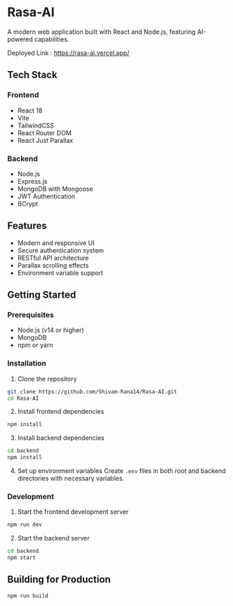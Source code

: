 # Rasa-AI

A modern web application built with React and Node.js, featuring AI-powered capabilities.

Deployed Link : https://rasa-ai.vercel.app/

## Tech Stack

### Frontend
- React 18
- Vite
- TailwindCSS
- React Router DOM
- React Just Parallax

### Backend
- Node.js
- Express.js
- MongoDB with Mongoose
- JWT Authentication
- BCrypt

## Features
- Modern and responsive UI
- Secure authentication system
- RESTful API architecture
- Parallax scrolling effects
- Environment variable support

## Getting Started

### Prerequisites
- Node.js (v14 or higher)
- MongoDB
- npm or yarn

### Installation

1. Clone the repository
```bash
git clone https://github.com/Shivam-Rana14/Rasa-AI.git
cd Rasa-AI
```

2. Install frontend dependencies
```bash
npm install
```

3. Install backend dependencies
```bash
cd backend
npm install
```

4. Set up environment variables
Create `.env` files in both root and backend directories with necessary variables.

### Development

1. Start the frontend development server
```bash
npm run dev
```

2. Start the backend server
```bash
cd backend
npm start
```

## Building for Production

```bash
npm run build
```


